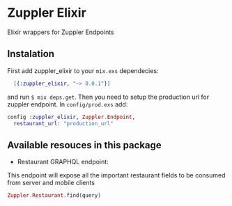 # Zuppler Elixir

Elixir wrappers for Zuppler Endpoints

## Instalation

First add zuppler_elixir to your `mix.exs` dependecies:

```elixir
  [{:zuppler_elixir, "~> 0.0.1"}]
```

and run `$ mix deps.get`.
Then you need to setup the production url for zuppler endpoint. In `config/prod.exs` add:

```elixir
config :zuppler_elixir, Zuppler.Endpoint,
  restaurant_url: "production_url"
```

## Available resouces in this package

  * Restaurant GRAPHQL endpoint:

This endpoint will expose all the important restaurant fields to be consumed from server and mobile clients

```elixir
Zuppler.Restaurant.find(query)
```
